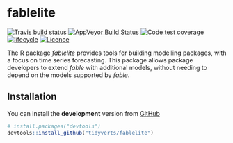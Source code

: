 
<!-- README.md is generated from README.Rmd. Please edit that file -->

# fablelite

[![Travis build
status](https://travis-ci.org/tidyverts/fablelite.svg?branch=master)](https://travis-ci.org/tidyverts/fablelite)
[![AppVeyor Build
Status](https://ci.appveyor.com/api/projects/status/github/tidyverts/fablelite?branch=master&svg=true)](https://ci.appveyor.com/project/tidyverts/fablelite)
[![Code test
coverage](https://codecov.io/gh/tidyverts/fablelite/branch/master/graph/badge.svg)](https://codecov.io/gh/tidyverts/fablelite?branch=master)
[![lifecycle](https://img.shields.io/badge/lifecycle-experimental-orange.svg)](https://www.tidyverse.org/lifecycle/#experimental)
[![Licence](https://img.shields.io/badge/licence-GPL--3-blue.svg)](https://www.gnu.org/licenses/gpl-3.0.en.html)

The R package *fablelite* provides tools for building modelling
packages, with a focus on time series forecasting. This package allows
package developers to extend *fable* with additional models, without
needing to depend on the models supported by *fable*.

## Installation

You can install the **development** version from
[GitHub](https://github.com/tidyverts/fablelite)

``` r
# install.packages("devtools")
devtools::install_github("tidyverts/fablelite")
```
